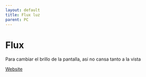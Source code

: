 ```yaml
---
layout: default
title: Flux luz
parent: PC
---
```


# Flux

Para cambiar el brillo de la pantalla, asi no cansa tanto a la vista

[Website](https://justgetflux.com/)
